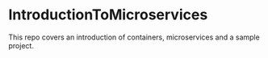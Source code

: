 # IntroductionToMicroservices
This repo covers an introduction of containers, microservices and a sample project.
